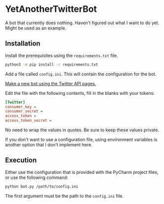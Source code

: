# YetAnotherTwitterBot

A bot that currently does nothing. Haven't figured out what I want to do yet.
Might be used as an example.

## Installation

Install the prerequisites using the `requirements.txt` file.

```bash
python3 -m pip install -r requirements.txt
```

Add a file called `config.ini`. This will contain the configuration for the
bot.

[Make a new bot using the Twitter API pages.](https://dototot.com/how-to-write-a-twitter-bot-with-python-and-tweepy/)

Edit the file with the following contents, fill in the blanks with your tokens:

```ini
[Twitter]
consumer_key =
consumer_secret =
access_token =
access_token_secret =
```

No need to wrap the values in quotes. Be sure to keep these values private.

If you don't want to use a configuration file, using environment variables
is another option that I don't implement here.

## Execution

Either use the configuration that is provided with the PyCharm project
files, or use the following command:

```bash
python bot.py /path/to/config.ini
```

The first argument must be the path to the `config.ini` file.
